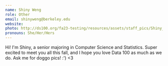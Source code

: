 ```yaml
---
name: Shiny Weng
role: Other
email: shinyweng@berkeley.edu
website: 
photo: http://ds100.org/fa23-testing/resources/assets/staff_pics/Shiny_Weng.jpg
pronouns: She/Her/Hers
---
```

Hi! I'm Shiny, a senior majoring in Computer Science and Statistics. Super excited to meet you all this fall, and I hope you love Data 100 as much as we do. Ask me for doggo pics! :') <3

